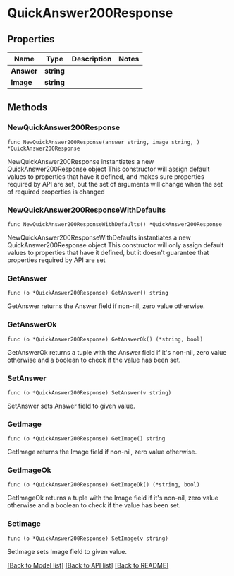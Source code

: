 # QuickAnswer200Response

## Properties

Name | Type | Description | Notes
------------ | ------------- | ------------- | -------------
**Answer** | **string** |  | 
**Image** | **string** |  | 

## Methods

### NewQuickAnswer200Response

`func NewQuickAnswer200Response(answer string, image string, ) *QuickAnswer200Response`

NewQuickAnswer200Response instantiates a new QuickAnswer200Response object
This constructor will assign default values to properties that have it defined,
and makes sure properties required by API are set, but the set of arguments
will change when the set of required properties is changed

### NewQuickAnswer200ResponseWithDefaults

`func NewQuickAnswer200ResponseWithDefaults() *QuickAnswer200Response`

NewQuickAnswer200ResponseWithDefaults instantiates a new QuickAnswer200Response object
This constructor will only assign default values to properties that have it defined,
but it doesn't guarantee that properties required by API are set

### GetAnswer

`func (o *QuickAnswer200Response) GetAnswer() string`

GetAnswer returns the Answer field if non-nil, zero value otherwise.

### GetAnswerOk

`func (o *QuickAnswer200Response) GetAnswerOk() (*string, bool)`

GetAnswerOk returns a tuple with the Answer field if it's non-nil, zero value otherwise
and a boolean to check if the value has been set.

### SetAnswer

`func (o *QuickAnswer200Response) SetAnswer(v string)`

SetAnswer sets Answer field to given value.


### GetImage

`func (o *QuickAnswer200Response) GetImage() string`

GetImage returns the Image field if non-nil, zero value otherwise.

### GetImageOk

`func (o *QuickAnswer200Response) GetImageOk() (*string, bool)`

GetImageOk returns a tuple with the Image field if it's non-nil, zero value otherwise
and a boolean to check if the value has been set.

### SetImage

`func (o *QuickAnswer200Response) SetImage(v string)`

SetImage sets Image field to given value.



[[Back to Model list]](../README.md#documentation-for-models) [[Back to API list]](../README.md#documentation-for-api-endpoints) [[Back to README]](../README.md)


